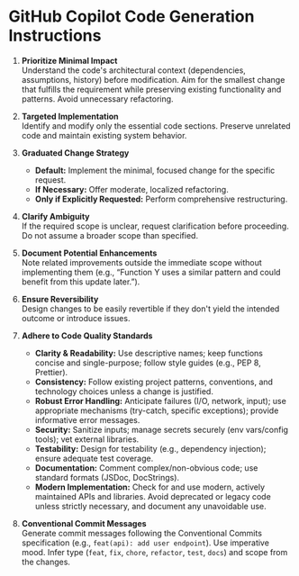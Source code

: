 # GitHub Copilot Code Generation Instructions

1. **Prioritize Minimal Impact**  
   Understand the code's architectural context (dependencies, assumptions, history) before modification. Aim for the smallest change that fulfills the requirement while preserving existing functionality and patterns. Avoid unnecessary refactoring.

2. **Targeted Implementation**  
   Identify and modify only the essential code sections. Preserve unrelated code and maintain existing system behavior.

3. **Graduated Change Strategy**  
   - **Default:** Implement the minimal, focused change for the specific request.  
   - **If Necessary:** Offer moderate, localized refactoring.  
   - **Only if Explicitly Requested:** Perform comprehensive restructuring.

4. **Clarify Ambiguity**  
   If the required scope is unclear, request clarification before proceeding. Do not assume a broader scope than specified.

5. **Document Potential Enhancements**  
   Note related improvements outside the immediate scope without implementing them (e.g., “Function Y uses a similar pattern and could benefit from this update later.”).

6. **Ensure Reversibility**  
   Design changes to be easily revertible if they don't yield the intended outcome or introduce issues.

7. **Adhere to Code Quality Standards**  
   - **Clarity & Readability:** Use descriptive names; keep functions concise and single-purpose; follow style guides (e.g., PEP 8, Prettier).  
   - **Consistency:** Follow existing project patterns, conventions, and technology choices unless a change is justified.  
   - **Robust Error Handling:** Anticipate failures (I/O, network, input); use appropriate mechanisms (try-catch, specific exceptions); provide informative error messages.  
   - **Security:** Sanitize inputs; manage secrets securely (env vars/config tools); vet external libraries.  
   - **Testability:** Design for testability (e.g., dependency injection); ensure adequate test coverage.  
   - **Documentation:** Comment complex/non-obvious code; use standard formats (JSDoc, DocStrings).  
   - **Modern Implementation:** Check for and use modern, actively maintained APIs and libraries. Avoid deprecated or legacy code unless strictly necessary, and document any unavoidable use.

8. **Conventional Commit Messages**  
   Generate commit messages following the Conventional Commits specification (e.g., `feat(api): add user endpoint`). Use imperative mood. Infer type (`feat`, `fix`, `chore`, `refactor`, `test`, `docs`) and scope from the changes.